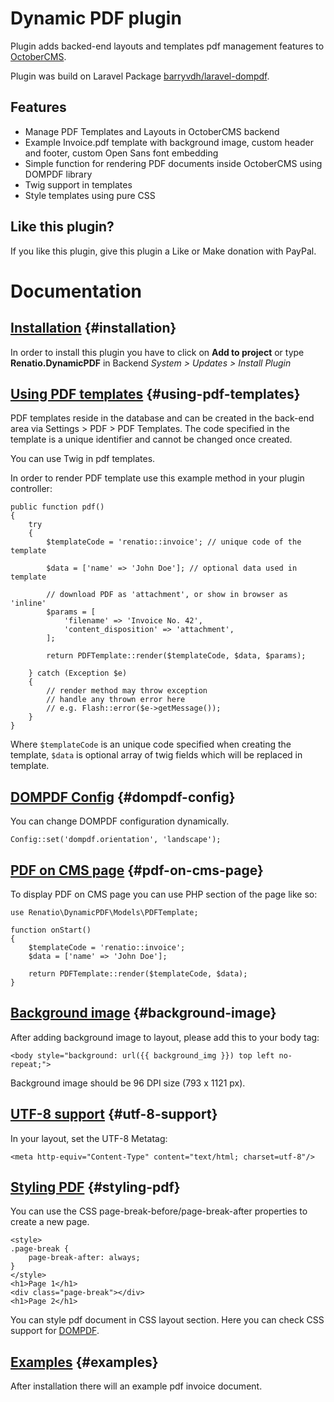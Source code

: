 # Dynamic PDF plugin

Plugin adds backed-end layouts and templates pdf management features to [OctoberCMS](http://octobercms.com).

Plugin was build on Laravel Package [barryvdh/laravel-dompdf](https://github.com/barryvdh/laravel-dompdf).

## Features
* Manage PDF Templates and Layouts in OctoberCMS backend
* Example Invoice.pdf template with background image, custom header and footer, custom Open Sans font embedding
* Simple function for rendering PDF documents inside OctoberCMS using DOMPDF library
* Twig support in templates
* Style templates using pure CSS

## Like this plugin?
If you like this plugin, give this plugin a Like or Make donation with PayPal.

# Documentation
## [Installation](#installation) {#installation}

In order to install this plugin you have to click on __Add to project__ or type __Renatio.DynamicPDF__ in Backend *System > Updates > Install Plugin*

## [Using PDF templates](#using-pdf-templates)  {#using-pdf-templates}

PDF templates reside in the database and can be created in the back-end area via Settings > PDF > PDF Templates. The code specified in the template is a unique identifier and cannot be changed once created.

You can use Twig in pdf templates.

In order to render PDF template use this example method in your plugin controller:

    public function pdf()
    {
        try
        {
            $templateCode = 'renatio::invoice'; // unique code of the template

            $data = ['name' => 'John Doe']; // optional data used in template

            // download PDF as 'attachment', or show in browser as 'inline'
            $params = [
                'filename' => 'Invoice No. 42',
                'content_disposition' => 'attachment',
            ];

            return PDFTemplate::render($templateCode, $data, $params);

        } catch (Exception $e)
        {
            // render method may throw exception
            // handle any thrown error here
            // e.g. Flash::error($e->getMessage());
        }
    }

Where `$templateCode` is an unique code specified when creating the template, `$data` is optional array of twig fields which will be replaced in template.

## [DOMPDF Config](#dompdf-config) {#dompdf-config}

You can change DOMPDF configuration dynamically.

    Config::set('dompdf.orientation', 'landscape');

## [PDF on CMS page](#pdf-on-cms-page) {#pdf-on-cms-page}

To display PDF on CMS page you can use PHP section of the page like so:

    use Renatio\DynamicPDF\Models\PDFTemplate;

    function onStart()
    {
        $templateCode = 'renatio::invoice';
        $data = ['name' => 'John Doe'];

        return PDFTemplate::render($templateCode, $data);
    }

## [Background image](#background-image) {#background-image}

After adding background image to layout, please add this to your body tag:

    <body style="background: url({{ background_img }}) top left no-repeat;">

Background image should be 96 DPI size (793 x 1121 px).

## [UTF-8 support](#utf-8-support) {#utf-8-support}

In your layout, set the UTF-8 Metatag:

    <meta http-equiv="Content-Type" content="text/html; charset=utf-8"/>

## [Styling PDF](#styling-pdf) {#styling-pdf}

You can use the CSS page-break-before/page-break-after properties to create a new page.

    <style>
    .page-break {
        page-break-after: always;
    }
    </style>
    <h1>Page 1</h1>
    <div class="page-break"></div>
    <h1>Page 2</h1>

You can style pdf document in CSS layout section. Here you can check CSS support for [DOMPDF](https://code.google.com/p/dompdf/wiki/CSSCompatibility).

## [Examples](#examples) {#examples}

After installation there will an example pdf invoice document.